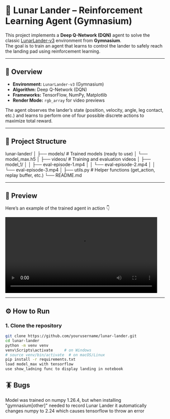 # 🚀 Lunar Lander – Reinforcement Learning Agent (Gymnasium)

This project implements a **Deep Q-Network (DQN)** agent to solve the classic [LunarLander-v3](https://gymnasium.farama.org/environments/box2d/lunar_lander/) environment from **Gymnasium**.  
The goal is to train an agent that learns to control the lander to safely reach the landing pad using reinforcement learning.

---

## 🧠 Overview

- **Environment:** `LunarLander-v3` (Gymnasium)
- **Algorithm:** Deep Q-Network (DQN)
- **Frameworks:** TensorFlow, NumPy, Matplotlib
- **Render Mode:** `rgb_array` for video previews

The agent observes the lander’s state (position, velocity, angle, leg contact, etc.) and learns to perform one of four possible discrete actions to maximize total reward.

---

## 📁 Project Structure
lunar-lander/
│
├── models/ # Trained models (ready to use)
│ └── model_max.h5
│
├── videos/ # Training and evaluation videos
│ ├── model_1/
│ │ ├── eval-episode-1.mp4
│ │ └── eval-episode-2.mp4
│ │ └── eval-episode-3.mp4
│
├── utils.py # Helper functions (get_action, replay buffer, etc.)
└── README.md

---

## 🎥 Preview

Here’s an example of the trained agent in action 👇  

<video src="videos/model_1/eval-episode-2.mp4" controls width="480"></video>

---

## ⚙️ How to Run

### 1. Clone the repository
```bash
git clone https://github.com/yourusername/lunar-lander.git
cd lunar-lander
python -m venv venv
venv\Scripts\activate     # on Windows
# source venv/bin/activate  # on macOS/Linux
pip install -r requirements.txt
load model_max with tensorflow
use show_ladning func to display landing in notebook
```
## 🪳 Bugs
Model was trained on numpy 1.26.4, but when installing "gymnasium[other]" needed to record Lunar Lander it automatically
changes numpy to 2.24 which causes tensorflow to throw an error
